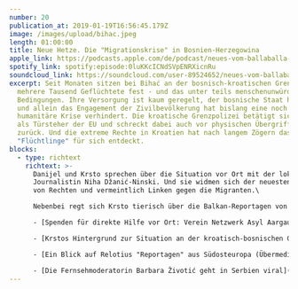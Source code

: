 ```yaml
---
number: 20
publication_at: 2019-01-19T16:56:45.179Z
image: /images/upload/bihac.jpeg
length: 01:00:00
title: Neue Hetze. Die "Migrationskrise" in Bosnien-Herzegowina
apple_link: https://podcasts.apple.com/de/podcast/neues-vom-ballaballa-balkan-episode-20-neue-hetze-die/id1170436903?i=1000427967625
spotify_link: spotify:episode:0luKKcICNdSVpENRXicnRu
soundcloud_link: https://soundcloud.com/user-89524652/neues-vom-ballaballa-balkan-episode-20-neue-hetze-die-migrationskrise-in-bosnien
excerpt: Seit Monaten sitzen bei Bihać an der bosnisch-kroatischen Grenze
  mehrere Tausend Geflüchtete fest - und das unter teils menschenunwürdigen
  Bedingungen. Ihre Versorgung ist kaum geregelt, der bosnische Staat hilflos
  und allein das Engagement der Zivilbevölkerung hat bislang eine noch größere
  humanitäre Krise verhindert. Die kroatische Grenzpolizei betätigt sich derweil
  als Türsteher der EU und schreckt dabei auch vor physischen Übergriffen nicht
  zurück. Und die extreme Rechte in Kroatien hat nach langem Zögern das Thema
  "Flüchtlinge" für sich entdeckt.
blocks:
  - type: richtext
    richtext: >-
      Danijel und Krsto sprechen über die Situation vor Ort mit der lokalen
      Journalistin Niha Džanić-Ninski. Und sie widmen sich der neuesten Hetze
      von Rechten und vermeintlich Linken gegen die Migranten.\

      Nebenbei regt sich Krsto tierisch über die Balkan-Reportagen von Claas Relotius auf. Also wirklich tierisch. Ihr erfahrt warum überall auf dem Balkan demonstriert wird und warum ein bestimmter Feiertag dieses Jahr besonders umstritten war.

      - [Spenden für direkte Hilfe vor Ort: Verein Netzwerk Asyl Aargau ](https://www.helpnowswitzerland.ch/?fbclid=IwAR3DvjaS9aaVfbLZ0WWmAtKb1YtSP0E6Cq3p41z_H77vtE3qhz-rjUC1w9k)

      - [Krstos Hintergrund zur Situation an der kroatisch-bosnischen Grenze (Welt)](https://www.welt.de/politik/ausland/plus185674414/Gewaltvorwuerfe-Kroatien-der-Tuersteher-Europas.html)

      - [Ein Blick auf Relotius "Reportagen" aus Südosteuropa (Übermedien)](https://uebermedien.de/34075/schauergeschichten-ueber-wilde-bergvoelker-im-suedosten-europas/)

      - [Die Fernsehmoderatorin Barbara Životić geht in Serbien viral](https://www.youtube.com/watch?v=v9Hi6geNxK8)
---
```

